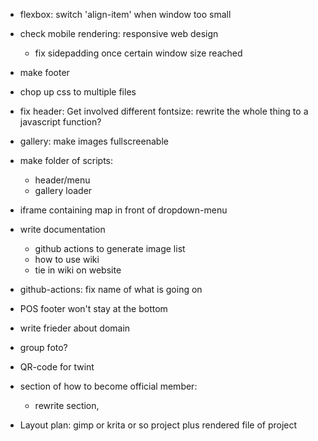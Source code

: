 * flexbox: switch 'align-item' when window too small
* check mobile rendering: responsive web design
    * fix sidepadding once certain window size reached
* make footer
* chop up css to multiple files
* fix header: Get involved different fontsize: rewrite the whole thing to a javascript function?
* gallery: make images fullscreenable
* make folder of scripts:
    * header/menu
    * gallery loader
* iframe containing map in front of dropdown-menu
* write documentation
    * github actions to generate image list
    * how to use wiki
    * tie in wiki on website
* github-actions: fix name of what is going on
* POS footer won't stay at the bottom

* write frieder about domain
* group foto?
* QR-code for twint
* section of how to become official member:
    * rewrite section, 
* Layout plan: gimp or krita or so project plus rendered file of project
